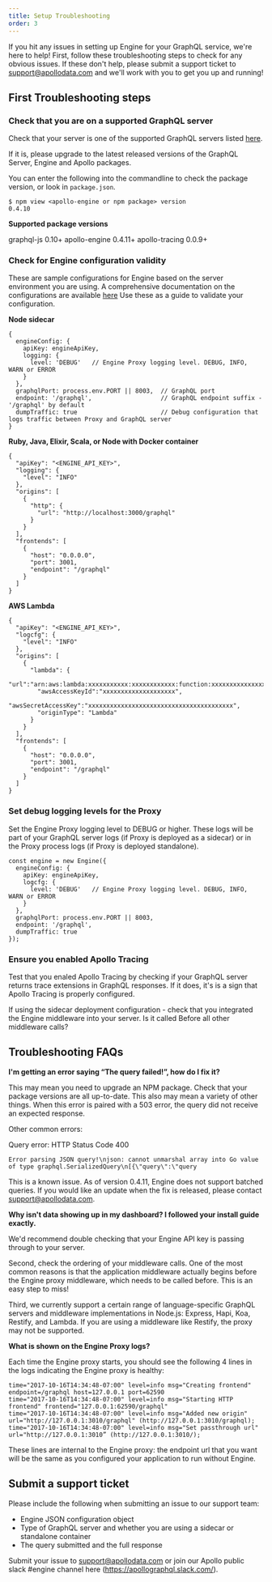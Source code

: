 ```yaml
---
title: Setup Troubleshooting
order: 3
---
```


If you hit any issues in setting up Engine for your GraphQL service, we're here to help! First, follow these troubleshooting steps to check for any obvious issues. If these don't help, please submit a support ticket to [support@apollodata.com](mailto:support@apollodata.com) and we'll work with you to get you up and running!

<h2 id="sanity-checks" title="First steps">First Troubleshooting steps</h2>

<h3> Check that you are on a supported GraphQL server </h3>

Check that your server is one of the supported GraphQL servers listed [here](/index.html#apollo-tracing).

If it is, please upgrade to the latest released versions of the GraphQL Server, Engine and Apollo packages.

You can enter the following into the commandline to check the package version, or look in  `package.json`. 
```
$ npm view <apollo-engine or npm package> version
0.4.10
```

**Supported package versions**

graphql-js 0.10+
apollo-engine 0.4.11+
apollo-tracing 0.0.9+

<h3> Check for Engine configuration validity </h3>

These are sample configurations for Engine based on the server environment you are using. A comprehensive documentation on the configurations are available [here](/proto-doc.html)  Use these as a guide to validate your configuration.

**Node sidecar**
```
{
  engineConfig: {
    apiKey: engineApiKey,
    logging: {
      level: 'DEBUG'   // Engine Proxy logging level. DEBUG, INFO, WARN or ERROR
    }
  },
  graphqlPort: process.env.PORT || 8003,  // GraphQL port
  endpoint: '/graphql',                   // GraphQL endpoint suffix - '/graphql' by default
  dumpTraffic: true                       // Debug configuration that logs traffic between Proxy and GraphQL server
}
```
**Ruby, Java, Elixir, Scala, or Node with Docker container**
```
{
  "apiKey": "<ENGINE_API_KEY>",
  "logging": {
    "level": "INFO"
  },
  "origins": [
    {
      "http": {
        "url": "http://localhost:3000/graphql"
      }
    }
  ],
  "frontends": [
    {
      "host": "0.0.0.0",
      "port": 3001,
      "endpoint": "/graphql"
    }
  ]
}
```
**AWS Lambda**
```
{
  "apiKey": "<ENGINE_API_KEY>",
  "logcfg": {
    "level": "INFO"
  },
  "origins": [
    {
      "lambda": {
        "url":"arn:aws:lambda:xxxxxxxxxxx:xxxxxxxxxxxx:function:xxxxxxxxxxxxxxxxxxx",
        "awsAccessKeyId":"xxxxxxxxxxxxxxxxxxxx",
        "awsSecretAccessKey":"xxxxxxxxxxxxxxxxxxxxxxxxxxxxxxxxxxxxxxxx",
        "originType": "Lambda"
      }
    }
  ],
  "frontends": [
    {
      "host": "0.0.0.0",
      "port": 3001,
      "endpoint": "/graphql"
    }
  ]
}
```

<h3> Set debug logging levels for the Proxy</h3>

Set the Engine Proxy logging level to DEBUG or higher. These logs will be part of your GraphQL server logs (if Proxy is deployed as a sidecar) or in the Proxy process logs (if Proxy is deployed standalone).
```
const engine = new Engine({
  engineConfig: {
    apiKey: engineApiKey,
    logcfg: {
      level: 'DEBUG'   // Engine Proxy logging level. DEBUG, INFO, WARN or ERROR
    }
  },
  graphqlPort: process.env.PORT || 8003,  
  endpoint: '/graphql',                  
  dumpTraffic: true                       
});
```

<h3> Ensure you enabled Apollo Tracing </h3>

Test that you enaled Apollo Tracing by checking if your GraphQL server returns trace extensions in GraphQL responses. If it does, it's is a sign that Apollo Tracing is properly configured.

If using the sidecar deployment configuration - check that you integrated the Engine middleware into your server. Is it called Before all other middleware calls?

<h2 id="">Troubleshooting FAQs</h2>

**I'm getting an error saying “The query failed!”, how do I fix it?**

This may mean you need to upgrade an NPM package. Check that your package versions are all up-to-date. This also may mean a variety of other things. When this error is paired with a 503 error, the query did not receive an expected response.

Other common errors:

Query error: HTTP Status Code 400
```
Error parsing JSON query!\njson: cannot unmarshal array into Go value of type graphql.SerializedQuery\n[{\"query\":\"query 	
```
This is a known issue. As of version 0.4.11, Engine does not support batched queries. If you would like an update when the fix is released, please contact [support@apollodata.com](mailto:support@apollodata.com). 

**Why isn't data showing up in my dashboard? I followed your install guide exactly.**

We'd recommend double checking that your Engine API key is passing through to your server. 

Second, check the ordering of your middleware calls. One of the most common reasons is that the application middleware actually begins before the Engine proxy middleware, which needs to be called before. This is an easy step to miss!

Third, we currently support a certain range of language-specific GraphQL servers and middleware implementations in Node.js: Express, Hapi, Koa, Restify, and Lambda. If you are using a middleware like Restify, the proxy may not be supported. 

**What is shown on the Engine Proxy logs?**

Each time the Engine proxy starts, you should see the following 4 lines in the logs indicating the Engine proxy is healthy: 

``` 
time="2017-10-16T14:34:48-07:00" level=info msg="Creating frontend" endpoint=/graphql host=127.0.0.1 port=62590 
time="2017-10-16T14:34:48-07:00" level=info msg="Starting HTTP frontend" frontend="127.0.0.1:62590/graphql" 
time="2017-10-16T14:34:48-07:00" level=info msg="Added new origin" url="http://127.0.0.1:3010/graphql" (http://127.0.0.1:3010/graphql); 
time="2017-10-16T14:34:48-07:00" level=info msg="Set passthrough url" url="http://127.0.0.1:3010” (http://127.0.0.1:3010/); 
``` 

These lines are internal to the Engine proxy: the endpoint url that you want will be the same as you configured your application to run without Engine. 

<h2 id="">Submit a support ticket</h2> 

Please include the following when submitting an issue to our support team:

* Engine JSON configuration object
* Type of GraphQL server and whether you are using a sidecar or standalone container
* The query submitted and the full response

Submit your issue to [support@apollodata.com](mailto:support@apollodata.com) or join our Apollo public slack #engine channel here (https://apollographql.slack.com/).
